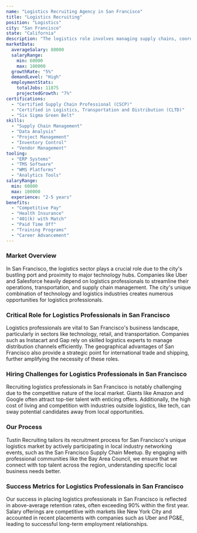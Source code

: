 ```yaml
---
name: "Logistics Recruiting Agency in San Francisco"
title: "Logistics Recruiting"
position: "Logistics"
city: "San Francisco"
state: "California"
description: "The logistics role involves managing supply chains, coordinating transportation, and ensuring efficient delivery of goods."
marketData:
  averageSalary: 80000
  salaryRange:
    min: 60000
    max: 100000
  growthRate: "5%"
  demandLevel: "High"
  employmentStats:
    totalJobs: 11875
    projectedGrowth: "7%"
certifications:
  - "Certified Supply Chain Professional (CSCP)"
  - "Certified in Logistics, Transportation and Distribution (CLTD)"
  - "Six Sigma Green Belt"
skills:
  - "Supply Chain Management"
  - "Data Analysis"
  - "Project Management"
  - "Inventory Control"
  - "Vendor Management"
tooling:
  - "ERP Systems"
  - "TMS Software"
  - "WMS Platforms"
  - "Analytics Tools"
salaryRange:
  min: 60000
  max: 100000
  experience: "2-5 years"
benefits:
  - "Competitive Pay"
  - "Health Insurance"
  - "401(k) with Match"
  - "Paid Time Off"
  - "Training Programs"
  - "Career Advancement"
---
```


### Market Overview
In San Francisco, the logistics sector plays a crucial role due to the city's bustling port and proximity to major technology hubs. Companies like Uber and Salesforce heavily depend on logistics professionals to streamline their operations, transportation, and supply chain management. The city's unique combination of technology and logistics industries creates numerous opportunities for logistics professionals.
### Critical Role for Logistics Professionals in San Francisco
Logistics professionals are vital to San Francisco's business landscape, particularly in sectors like technology, retail, and transportation. Companies such as Instacart and Gap rely on skilled logistics experts to manage distribution channels efficiently. The geographical advantages of San Francisco also provide a strategic point for international trade and shipping, further amplifying the necessity of these roles.

### Hiring Challenges for Logistics Professionals in San Francisco
Recruiting logistics professionals in San Francisco is notably challenging due to the competitive nature of the local market. Giants like Amazon and Google often attract top-tier talent with enticing offers. Additionally, the high cost of living and competition with industries outside logistics, like tech, can sway potential candidates away from local opportunities.

### Our Process
Tustin Recruiting tailors its recruitment process for San Francisco's unique logistics market by actively participating in local industry networking events, such as the San Francisco Supply Chain Meetup. By engaging with professional communities like the Bay Area Council, we ensure that we connect with top talent across the region, understanding specific local business needs better.

### Success Metrics for Logistics Professionals in San Francisco
Our success in placing logistics professionals in San Francisco is reflected in above-average retention rates, often exceeding 90% within the first year. Salary offerings are competitive with markets like New York City and accounted in recent placements with companies such as Uber and PG&E, leading to successful long-term employment relationships.
